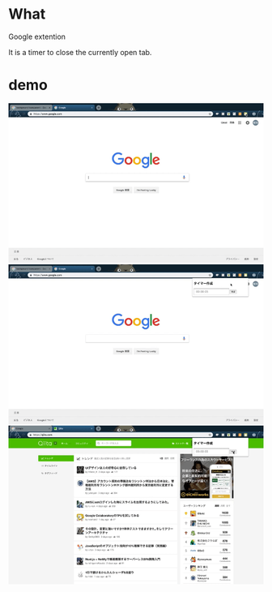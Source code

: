 # What
Google extention

It is a timer to close the currently open tab.

# demo
![result](https://github.com/kawa18sima/tab_closing_timer/blob/master/demo/action1.gif)
![result](https://github.com/kawa18sima/tab_closing_timer/blob/master/demo/action2.gif)
![result](https://github.com/kawa18sima/tab_closing_timer/blob/master/demo/action3.gif)
